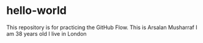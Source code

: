 # hello-world
This repository is for practicing the GitHub Flow.
This is Arsalan Musharraf
I am 38 years old
I live in London
